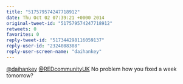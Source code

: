```yaml
---
title: "517579574247718912"
date: Thu Oct 02 07:39:21 +0000 2014
original-tweet-id: "517579574247718912"
retweets: 0
favorites: 0
reply-tweet-id: "517344298116059137"
reply-user-id: "2324088308"
reply-user-screen-name: "daihankey"
---
```

<a href="https://twitter.com/daihankey">@daihankey</a> <a href="https://twitter.com/REDcommunityUK">@REDcommunityUK</a> No problem how you fixed a week tomorrow?
